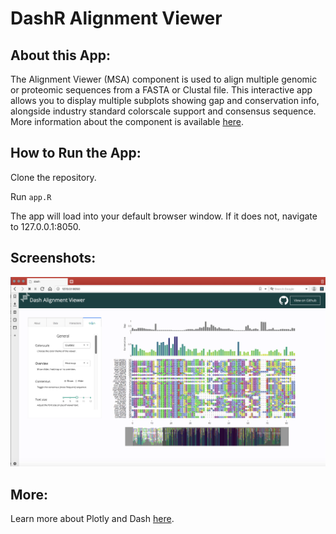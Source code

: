 # DashR Alignment Viewer 

## About this App:

The Alignment Viewer (MSA) component is used to align multiple genomic or proteomic sequences from a FASTA or Clustal file. This interactive app allows you to display multiple subplots showing gap and conservation info, alongside industry standard colorscale support and consensus sequence. More information about the component is available [here](https://github.com/plotly/react-alignment-viewer).

## How to Run the App: 

Clone the repository.

Run `app.R`

The app will load into your default browser window. If it does not, navigate to 127.0.0.1:8050.

## Screenshots:

![alignmentviewerMain.png](assets/alignmentviewerMain.png)

## More:

Learn more about Plotly and Dash [here](https://plot.ly/dash).
